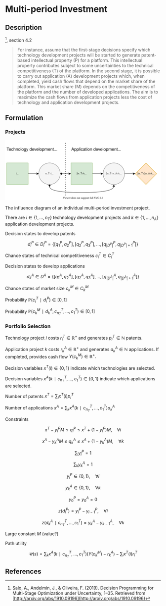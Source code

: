 # Multi-period Investment
## Description
[^1], section 4.2

> For instance, assume that the first-stage decisions specify which technology development projects will be started to generate patent-based intellectual property (P) for a platform. This intellectual property contributes subject to some uncertainties to the technical competitiveness (T) of the platform. In the second stage, it is possible to carry out application (A) development projects which, when completed, yield cash flows that depend on the market share of the platform. This market share (M) depends on the competitiveness of the platform and the number of developed applications. The aim is to maximize the cash flows from application projects less the cost of technology and application development projects.


## Formulation
### Projects
![](figures/multi-period-investment.svg)

The influence diagram of an individual multi-period investment project.

There are $i∈\{1,...,n_T\}$ technology development projects and $k∈\{1,...,n_A\}$ application development projects.

Decision states to develop patents

$$d_i^P∈D_i^P=\{[q_1^P, q_2^P], [q_2^P, q_3^P], ..., [q_{|D^P|}^P, q_{|D^P|+1}^P]\}$$

Chance states of technical competitiveness $c_i^T∈C_i^T$

Decision states to develop applications

$$d_k^A∈D^A=\{[q_1^A, q_2^A], [q_2^A, q_3^A], ..., [q_{|D^A|}^A, q_{|D^A|+1}^A]\}$$

Chance states of market size $c_k^M∈C_k^M$

Probability $ℙ(c_i^T∣d_i^P)∈[0,1]$

Probability $ℙ(c_k^M∣d_k^A,c_{n_T}^T,...,c_{1}^T)∈[0,1]$


### Portfolio Selection
Technology project $i$ costs $r_i^T∈ℝ^+$ and generates $p_i^T∈ℕ$ patents.

Application project $k$ costs $r_k^A∈ℝ^+$ and generates $a_k^A∈ℕ$ applications. If completed, provides cash flow $Y(c_k^M)∈ℝ^+.$

Decision variables $x^T(i)∈\{0, 1\}$ indicate which technologies are selected.

Decision variables $x^A(k∣c_{n_T}^T,...,c_{1}^T)∈\{0, 1\}$ indicate which applications are selected.

Number of patents $x^T = ∑_i x^T(i) p_i^T$

Number of applications $x^A = ∑_k x^A(k∣c_{n_T}^T,...,c_{1}^T) a_k^A$

Constraints

$$x^T - y_i^P M ≤ q_i^P ≤ x^T + (1 - y_i^P) M,\quad ∀i$$

$$x^A - y_{k}^A M ≤ q_k^A ≤ x^A + (1 - y_{k}^A) M,\quad ∀ k$$

$$∑_i y_i^P=1$$

$$∑_k y_{k}^A=1$$

$$y_i^P∈\{0, 1\},\quad ∀i$$

$$y_{k}^A∈\{0, 1\},\quad ∀k$$

$$y_0^P=y_{0}^A=0$$

$$z(d_i^P)=y_i^P-y_{i-1}^P,\quad ∀i$$

$$z(d_k^A∣c_{n_T}^T,...,c_{1}^T)=y_{k}^A-y_{k-1}^A,\quad ∀k$$

Large constant $M$ (value?)

Path utility

$$\mathcal{U}(s) =
∑_k x^A(k∣c_{n_T}^T,...,c_{1}^T) (Y(c_k^M) - r_k^A) - ∑_i x^T(i) r_i^T$$


## References
[^1]: Salo, A., Andelmin, J., & Oliveira, F. (2019). Decision Programming for Multi-Stage Optimization under Uncertainty, 1–35. Retrieved from [http://arxiv.org/abs/1910.09196](http://arxiv.org/abs/1910.09196)
